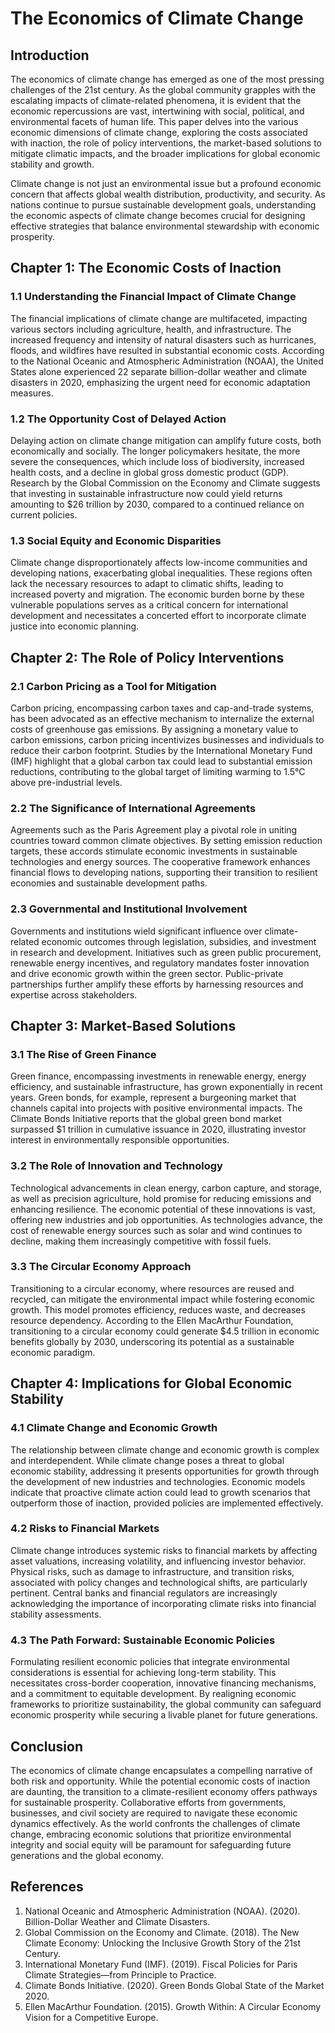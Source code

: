 # The Economics of Climate Change

## Introduction

The economics of climate change has emerged as one of the most pressing challenges of the 21st century. As the global community grapples with the escalating impacts of climate-related phenomena, it is evident that the economic repercussions are vast, intertwining with social, political, and environmental facets of human life. This paper delves into the various economic dimensions of climate change, exploring the costs associated with inaction, the role of policy interventions, the market-based solutions to mitigate climatic impacts, and the broader implications for global economic stability and growth.

Climate change is not just an environmental issue but a profound economic concern that affects global wealth distribution, productivity, and security. As nations continue to pursue sustainable development goals, understanding the economic aspects of climate change becomes crucial for designing effective strategies that balance environmental stewardship with economic prosperity.

## Chapter 1: The Economic Costs of Inaction

### 1.1 Understanding the Financial Impact of Climate Change

The financial implications of climate change are multifaceted, impacting various sectors including agriculture, health, and infrastructure. The increased frequency and intensity of natural disasters such as hurricanes, floods, and wildfires have resulted in substantial economic costs. According to the National Oceanic and Atmospheric Administration (NOAA), the United States alone experienced 22 separate billion-dollar weather and climate disasters in 2020, emphasizing the urgent need for economic adaptation measures.

### 1.2 The Opportunity Cost of Delayed Action

Delaying action on climate change mitigation can amplify future costs, both economically and socially. The longer policymakers hesitate, the more severe the consequences, which include loss of biodiversity, increased health costs, and a decline in global gross domestic product (GDP). Research by the Global Commission on the Economy and Climate suggests that investing in sustainable infrastructure now could yield returns amounting to $26 trillion by 2030, compared to a continued reliance on current policies.

### 1.3 Social Equity and Economic Disparities

Climate change disproportionately affects low-income communities and developing nations, exacerbating global inequalities. These regions often lack the necessary resources to adapt to climatic shifts, leading to increased poverty and migration. The economic burden borne by these vulnerable populations serves as a critical concern for international development and necessitates a concerted effort to incorporate climate justice into economic planning.

## Chapter 2: The Role of Policy Interventions

### 2.1 Carbon Pricing as a Tool for Mitigation

Carbon pricing, encompassing carbon taxes and cap-and-trade systems, has been advocated as an effective mechanism to internalize the external costs of greenhouse gas emissions. By assigning a monetary value to carbon emissions, carbon pricing incentivizes businesses and individuals to reduce their carbon footprint. Studies by the International Monetary Fund (IMF) highlight that a global carbon tax could lead to substantial emission reductions, contributing to the global target of limiting warming to 1.5°C above pre-industrial levels.

### 2.2 The Significance of International Agreements

Agreements such as the Paris Agreement play a pivotal role in uniting countries toward common climate objectives. By setting emission reduction targets, these accords stimulate economic investments in sustainable technologies and energy sources. The cooperative framework enhances financial flows to developing nations, supporting their transition to resilient economies and sustainable development paths.

### 2.3 Governmental and Institutional Involvement

Governments and institutions wield significant influence over climate-related economic outcomes through legislation, subsidies, and investment in research and development. Initiatives such as green public procurement, renewable energy incentives, and regulatory mandates foster innovation and drive economic growth within the green sector. Public-private partnerships further amplify these efforts by harnessing resources and expertise across stakeholders.

## Chapter 3: Market-Based Solutions

### 3.1 The Rise of Green Finance

Green finance, encompassing investments in renewable energy, energy efficiency, and sustainable infrastructure, has grown exponentially in recent years. Green bonds, for example, represent a burgeoning market that channels capital into projects with positive environmental impacts. The Climate Bonds Initiative reports that the global green bond market surpassed $1 trillion in cumulative issuance in 2020, illustrating investor interest in environmentally responsible opportunities.

### 3.2 The Role of Innovation and Technology

Technological advancements in clean energy, carbon capture, and storage, as well as precision agriculture, hold promise for reducing emissions and enhancing resilience. The economic potential of these innovations is vast, offering new industries and job opportunities. As technologies advance, the cost of renewable energy sources such as solar and wind continues to decline, making them increasingly competitive with fossil fuels.

### 3.3 The Circular Economy Approach

Transitioning to a circular economy, where resources are reused and recycled, can mitigate the environmental impact while fostering economic growth. This model promotes efficiency, reduces waste, and decreases resource dependency. According to the Ellen MacArthur Foundation, transitioning to a circular economy could generate $4.5 trillion in economic benefits globally by 2030, underscoring its potential as a sustainable economic paradigm.

## Chapter 4: Implications for Global Economic Stability

### 4.1 Climate Change and Economic Growth

The relationship between climate change and economic growth is complex and interdependent. While climate change poses a threat to global economic stability, addressing it presents opportunities for growth through the development of new industries and technologies. Economic models indicate that proactive climate action could lead to growth scenarios that outperform those of inaction, provided policies are implemented effectively.

### 4.2 Risks to Financial Markets

Climate change introduces systemic risks to financial markets by affecting asset valuations, increasing volatility, and influencing investor behavior. Physical risks, such as damage to infrastructure, and transition risks, associated with policy changes and technological shifts, are particularly pertinent. Central banks and financial regulators are increasingly acknowledging the importance of incorporating climate risks into financial stability assessments.

### 4.3 The Path Forward: Sustainable Economic Policies

Formulating resilient economic policies that integrate environmental considerations is essential for achieving long-term stability. This necessitates cross-border cooperation, innovative financing mechanisms, and a commitment to equitable development. By realigning economic frameworks to prioritize sustainability, the global community can safeguard economic prosperity while securing a livable planet for future generations.

## Conclusion

The economics of climate change encapsulates a compelling narrative of both risk and opportunity. While the potential economic costs of inaction are daunting, the transition to a climate-resilient economy offers pathways for sustainable prosperity. Collaborative efforts from governments, businesses, and civil society are required to navigate these economic dynamics effectively. As the world confronts the challenges of climate change, embracing economic solutions that prioritize environmental integrity and social equity will be paramount for safeguarding future generations and the global economy.

## References

1. National Oceanic and Atmospheric Administration (NOAA). (2020). Billion-Dollar Weather and Climate Disasters.
2. Global Commission on the Economy and Climate. (2018). The New Climate Economy: Unlocking the Inclusive Growth Story of the 21st Century.
3. International Monetary Fund (IMF). (2019). Fiscal Policies for Paris Climate Strategies—from Principle to Practice.
4. Climate Bonds Initiative. (2020). Green Bonds Global State of the Market 2020.
5. Ellen MacArthur Foundation. (2015). Growth Within: A Circular Economy Vision for a Competitive Europe.